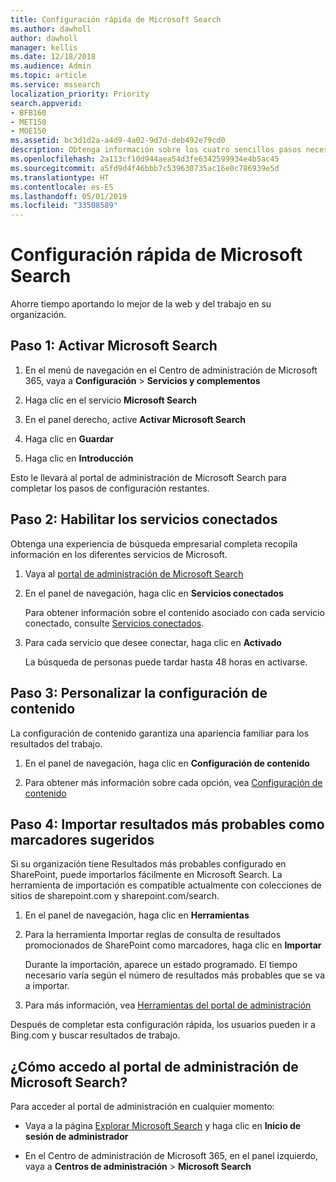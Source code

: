 ```yaml
---
title: Configuración rápida de Microsoft Search
ms.author: dawholl
author: dawholl
manager: kellis
ms.date: 12/18/2018
ms.audience: Admin
ms.topic: article
ms.service: mssearch
localization_priority: Priority
search.appverid:
- BFB160
- MET150
- MOE150
ms.assetid: bc3d1d2a-a4d9-4a02-9d7d-deb492e79cd0
description: Obtenga información sobre los cuatro sencillos pasos necesarios para habilitar y usar Microsoft Search.
ms.openlocfilehash: 2a113cf10d944aea54d3fe6342599934e4b5ac45
ms.sourcegitcommit: a5fd9d4f46bbb7c539630735ac16e0c786939e5d
ms.translationtype: HT
ms.contentlocale: es-ES
ms.lasthandoff: 05/01/2019
ms.locfileid: "33508589"
---
```

# <a name="quick-set-up-for-microsoft-search"></a>Configuración rápida de Microsoft Search

Ahorre tiempo aportando lo mejor de la web y del trabajo en su organización.
  
## <a name="step-1-turn-on-microsoft-search"></a>Paso 1: Activar Microsoft Search

1. En el menú de navegación en el Centro de administración de Microsoft 365, vaya a **Configuración** \> **Servicios y complementos**
    
2. Haga clic en el servicio **Microsoft Search** 
    
3. En el panel derecho, active **Activar Microsoft Search**
    
4. Haga clic en **Guardar**
    
5. Haga clic en **Introducción**
  
Esto le llevará al portal de administración de Microsoft Search para completar los pasos de configuración restantes.
    
## <a name="step-2-enable-connected-services"></a>Paso 2: Habilitar los servicios conectados

Obtenga una experiencia de búsqueda empresarial completa recopila información en los diferentes servicios de Microsoft.
  
1. Vaya al [portal de administración de Microsoft Search](https://www.bingforbusiness.com/admin)
    
2. En el panel de navegación, haga clic en **Servicios conectados**
    
    Para obtener información sobre el contenido asociado con cada servicio conectado, consulte [Servicios conectados](connected-services.md).
    
3. Para cada servicio que desee conectar, haga clic en **Activado**
    
    La búsqueda de personas puede tardar hasta 48 horas en activarse.
    
## <a name="step-3-customize-content-settings"></a>Paso 3: Personalizar la configuración de contenido

La configuración de contenido garantiza una apariencia familiar para los resultados del trabajo. 
  
1. En el panel de navegación, haga clic en **Configuración de contenido**
    
2. Para obtener más información sobre cada opción, vea [Configuración de contenido](content-settings.md)
    
## <a name="step-4-import-best-bets-as-suggested-bookmarks"></a>Paso 4: Importar resultados más probables como marcadores sugeridos

Si su organización tiene Resultados más probables configurado en SharePoint, puede importarlos fácilmente en Microsoft Search. La herramienta de importación es compatible actualmente con colecciones de sitios de sharepoint.com y sharepoint.com/search. 
  
1. En el panel de navegación, haga clic en **Herramientas**
    
2. Para la herramienta Importar reglas de consulta de resultados promocionados de SharePoint como marcadores, haga clic en **Importar**
    
    Durante la importación, aparece un estado programado. El tiempo necesario varía según el número de resultados más probables que se va a importar.
    
3. Para más información, vea [Herramientas del portal de administración](admin-portal-tools.md)
    
Después de completar esta configuración rápida, los usuarios pueden ir a Bing.com y buscar resultados de trabajo. 
  
## <a name="how-do-i-get-to-the-microsoft-search-admin-portal"></a>¿Cómo accedo al portal de administración de Microsoft Search?

Para acceder al portal de administración en cualquier momento:
  
- Vaya a la página [Explorar Microsoft Search](https://www.bing.com/business/explore) y haga clic en **Inicio de sesión de administrador**
    
- En el Centro de administración de Microsoft 365, en el panel izquierdo, vaya a **Centros de administración** \> **Microsoft Search**

  

